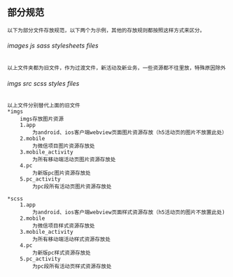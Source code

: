 

## 部分规范
    以下为部分文件存放规范，以下两个为示例，其他的存放规则都按照这样方式来区分。
###### images js  sass stylesheets files
    以上文件夹都为旧文件，作为过渡文件，新活动及新业务，一些资源都不往里放，特殊原因除外

######  imgs src scss styles files
    以上文件分别替代上面的旧文件
    *imgs
        imgs存放图片资源
        1.app
            为android、ios客户端webview页面图片资源存放（h5活动页的图片不放置此处）
        2.mobile
            为微信项目图片资源存放处
        3.mobile_activity
            为所有移动端活动页图片资源存放处
        4.pc
            为新版pc图片资源存放处
        5.pc_activity
            为pc段所有活动页图片资源存放处
            
    *scss        
        1.app
            为android、ios客户端webview页面样式资源存放（h5活动页的图片不放置此处)
        2.mobile    
            为微信项目样式资源存放处
        3.mobile_activity
            为所有移动端活动样式资源存放处
        4.pc
            为新版pc样式资源存放处
        5.pc_activity
            为pc段所有活动页样式资源存放处 
    
    
        

            
            
